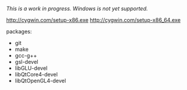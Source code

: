 *This is a work in progress. Windows is not yet supported.*



http://cygwin.com/setup-x86.exe
http://cygwin.com/setup-x86_64.exe

packages:
* git
* make
* gcc-g++
* gsl-devel
* libGLU-devel
* libQtCore4-devel
* libQtOpenGL4-devel



